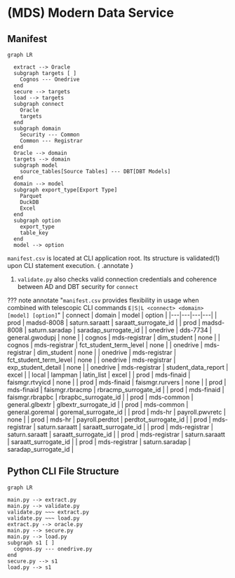 # (MDS) Modern Data Service

## Manifest

``` mermaid
graph LR

  extract --> Oracle
  subgraph targets [ ]
    Cognos --- Onedrive
  end
  secure --> targets
  load --> targets
  subgraph connect
    Oracle
    targets
  end
  subgraph domain
    Security --- Common
    Common --- Registrar
  end 
  Oracle --> domain
  targets --> domain
  subgraph model
    source_tables[Source Tables] --- DBT[DBT Models]
  end
  domain --> model
  subgraph export_type[Export Type]
    Parquet 
    DuckDB
    Excel
  end
  subgraph option
    export_type
    table_key
  end
  model --> option

```  

`manifest.csv` is located at CLI application root.  Its structure is validated(1) 
upon CLI statement execution.
{ .annotate }

  1.  `validate.py` also checks valid connection credentials and coherence between AD and DBT security for `connect`

??? note annotate "`manifest.csv` provides flexibility in usage when combined with telescopic CLI commands `E|S|L <connect> <domain> [model] [option]`"
    | connect | domain  | model | option |
    |---|---|---|---|
    | prod | madsd-8008 | saturn.saraatt | saraatt_surrogate_id |
    | prod | madsd-8008 | saturn.saradap | saradap_surrogate_id |
    | onedrive | dds-7734 | general.gwodupj | none |
    | cognos | mds-registrar | dim_student | none |
    | cognos | mds-registrar | fct_student_term_level | none |
    | onedrive | mds-registrar | dim_student | none |
    | onedrive | mds-registrar | fct_student_term_level | none |
    | onedrive | mds-registrar | exp_student_detail | none |
    | onedrive | mds-registrar | student_data_report | excel |
    | local | lampman | latin_list | excel |
    | prod | mds-finaid | faismgr.rtvyicd | none |
    | prod | mds-finaid | faismgr.rurvers | none |
    | prod | mds-finaid | faismgr.rbracmp | rbracmp_surrogate_id |
    | prod | mds-finaid | faismgr.rbrapbc | rbrapbc_surrogate_id |
    | prod | mds-common | general.glbextr | glbextr_surrogate_id |
    | prod | mds-common | general.goremal | goremal_surrogate_id |
    | prod | mds-hr | payroll.pwvretc | none |
    | prod | mds-hr | payroll.perdtot | perdtot_surrogate_id |
    | prod | mds-registrar | saturn.saraatt | saraatt_surrogate_id |
    | prod | mds-registrar | saturn.saraatt | saraatt_surrogate_id |
    | prod | mds-registrar | saturn.saraatt | saraatt_surrogate_id |
    | prod | mds-registrar | saturn.saradap | saradap_surrogate_id |

## Python CLI File Structure
``` mermaid
graph LR

main.py --> extract.py
main.py --> validate.py
validate.py ~~~ extract.py
validate.py ~~~ load.py
extract.py --> oracle.py
main.py --> secure.py
main.py --> load.py
subgraph s1 [ ]
  cognos.py --- onedrive.py
end
secure.py --> s1
load.py --> s1
```
